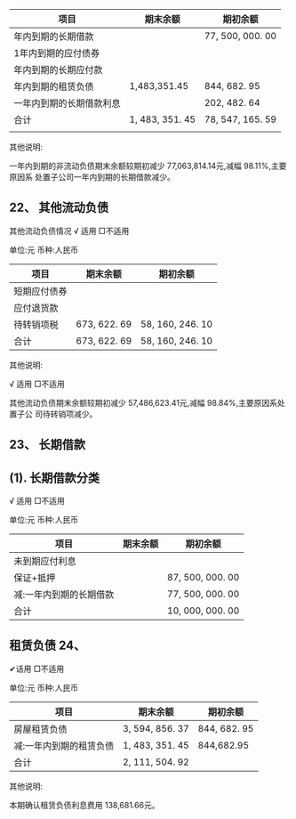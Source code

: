 | 项目           | 期末余额            | 期初余额             |
|--------------|-----------------|------------------|
| 年内到期的长期借款    |                 | 77, 500, 000. 00 |
| 1年内到期的应付债券   |                 |                  |
| 年内到期的长期应付款   |                 |                  |
| 年内到期的租赁负债    | 1,483,351.45    | 844, 682. 95     |
| 一年内到期的长期借款利息 |                 | 202, 482. 64     |
| 合计           | 1, 483, 351. 45 | 78, 547, 165. 59 |
|              |                 |                  |

其他说明:

一年内到期的非流动负债期末余额较期初减少 77,063,814.14元,减幅 98.11%,主要原因系 处置子公司一年内到期的长期借款减少。

## 22、 其他流动负债

其他流动负债情况 √ 适用 □不适用

单位:元 币种:人民币

| 项目     | 期末余额         | 期初余额             |
|--------|--------------|------------------|
| 短期应付债券 |              |                  |
| 应付退货款  |              |                  |
| 待转销项税  | 673, 622. 69 | 58, 160, 246. 10 |
| 合计     | 673, 622. 69 | 58, 160, 246. 10 |

其他说明:

√ 适用 □不适用

其他流动负债期末余额较期初减少 57,486,623.41元,减幅 98.84%,主要原因系处置子公 司待转销项减少。

## 23、 长期借款

## (1). 长期借款分类

√ 适用 □不适用

单位:元 币种:人民币

| 项目           | 期末余额 | 期初余额             |
|--------------|------|------------------|
| 未到期应付利息      |      |                  |
| 保证+抵押        |      | 87, 500, 000. 00 |
| 减:一年内到期的长期借款 |      | 77, 500, 000. 00 |
| 合计           |      | 10, 000, 000. 00 |

## 租赁负债 24、

✔话用 □不适用

单位:元 币种:人民币

| 项目           | 期末余额            | 期初余额         |
|--------------|-----------------|--------------|
| 房屋租赁负债       | 3, 594, 856. 37 | 844, 682. 95 |
| 减:一年内到期的租赁负债 | 1, 483, 351. 45 | 844,682.95   |
| 合计           | 2, 111, 504. 92 |              |

其他说明:

本期确认租赁负债利息费用 138,681.66元。